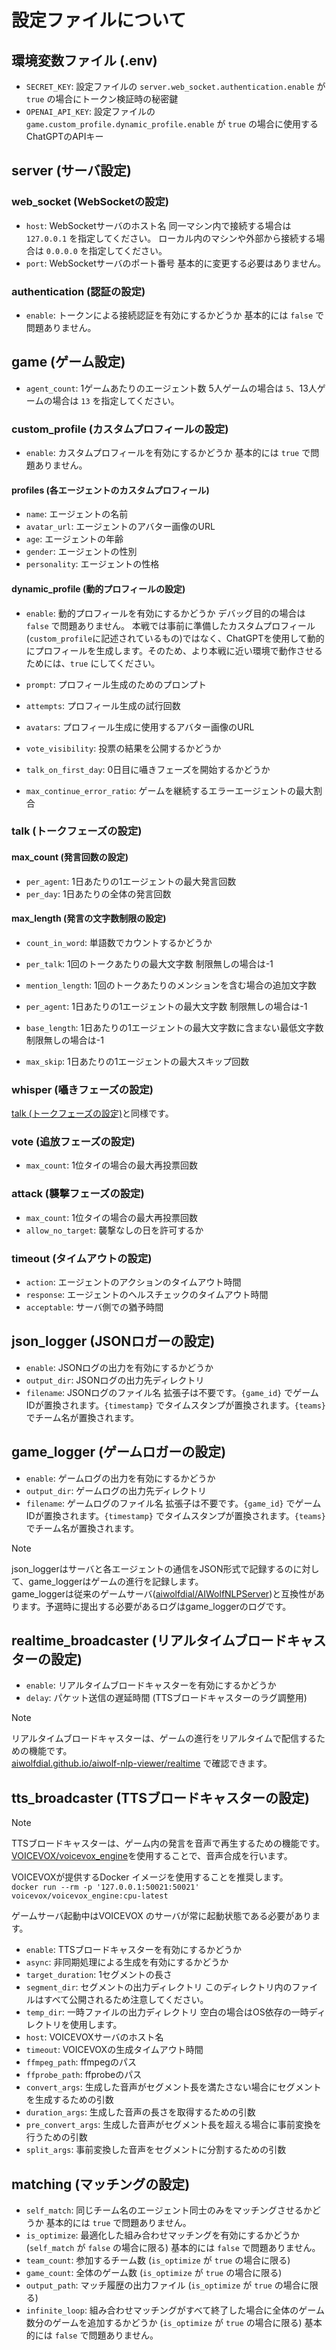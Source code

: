 # 設定ファイルについて

## 環境変数ファイル (.env)

- `SECRET_KEY`: 設定ファイルの `server.web_socket.authentication.enable` が `true` の場合にトークン検証時の秘密鍵
- `OPENAI_API_KEY`: 設定ファイルの `game.custom_profile.dynamic_profile.enable` が `true` の場合に使用するChatGPTのAPIキー

## server (サーバ設定)

### web_socket (WebSocketの設定)

- `host`: WebSocketサーバのホスト名
  同一マシン内で接続する場合は `127.0.0.1` を指定してください。
  ローカル内のマシンや外部から接続する場合は `0.0.0.0` を指定してください。
- `port`: WebSocketサーバのポート番号
  基本的に変更する必要はありません。

### authentication (認証の設定)

- `enable`: トークンによる接続認証を有効にするかどうか
  基本的には `false` で問題ありません。

## game (ゲーム設定)

- `agent_count`: 1ゲームあたりのエージェント数
  5人ゲームの場合は `5`、13人ゲームの場合は `13` を指定してください。

### custom_profile (カスタムプロフィールの設定)

- `enable`: カスタムプロフィールを有効にするかどうか
  基本的には `true` で問題ありません。

#### profiles (各エージェントのカスタムプロフィール)

- `name`: エージェントの名前
- `avatar_url`: エージェントのアバター画像のURL
- `age`: エージェントの年齢
- `gender`: エージェントの性別
- `personality`: エージェントの性格

#### dynamic_profile (動的プロフィールの設定)

- `enable`: 動的プロフィールを有効にするかどうか
  デバッグ目的の場合は `false` で問題ありません。
  本戦では事前に準備したカスタムプロフィール(`custom_profile`に記述されているもの)ではなく、ChatGPTを使用して動的にプロフィールを生成します。そのため、より本戦に近い環境で動作させるためには、`true` にしてください。
- `prompt`: プロフィール生成のためのプロンプト
- `attempts`: プロフィール生成の試行回数
- `avatars`: プロフィール生成に使用するアバター画像のURL

- `vote_visibility`: 投票の結果を公開するかどうか
- `talk_on_first_day`: 0日目に囁きフェーズを開始するかどうか
- `max_continue_error_ratio`: ゲームを継続するエラーエージェントの最大割合

### talk (トークフェーズの設定)

#### max_count (発言回数の設定)

- `per_agent`: 1日あたりの1エージェントの最大発言回数
- `per_day`: 1日あたりの全体の発言回数

#### max_length (発言の文字数制限の設定)

- `count_in_word`: 単語数でカウントするかどうか
- `per_talk`: 1回のトークあたりの最大文字数 制限無しの場合は-1
- `mention_length`: 1回のトークあたりのメンションを含む場合の追加文字数
- `per_agent`: 1日あたりの1エージェントの最大文字数 制限無しの場合は-1
- `base_length`: 1日あたりの1エージェントの最大文字数に含まない最低文字数 制限無しの場合は-1

- `max_skip`: 1日あたりの1エージェントの最大スキップ回数

### whisper (囁きフェーズの設定)

[talk (トークフェーズの設定)](#talk-トークフェーズの設定)と同様です。

### vote (追放フェーズの設定)

- `max_count`: 1位タイの場合の最大再投票回数

### attack (襲撃フェーズの設定)

- `max_count`: 1位タイの場合の最大再投票回数
- `allow_no_target`: 襲撃なしの日を許可するか

### timeout (タイムアウトの設定)

- `action`: エージェントのアクションのタイムアウト時間
- `response`: エージェントのヘルスチェックのタイムアウト時間
- `acceptable`: サーバ側での猶予時間

## json_logger (JSONロガーの設定)

- `enable`: JSONログの出力を有効にするかどうか
- `output_dir`: JSONログの出力先ディレクトリ
- `filename`: JSONログのファイル名
  拡張子は不要です。`{game_id}` でゲームIDが置換されます。`{timestamp}` でタイムスタンプが置換されます。`{teams}` でチーム名が置換されます。

## game_logger (ゲームロガーの設定)

- `enable`: ゲームログの出力を有効にするかどうか
- `output_dir`: ゲームログの出力先ディレクトリ
- `filename`: ゲームログのファイル名
  拡張子は不要です。`{game_id}` でゲームIDが置換されます。`{timestamp}` でタイムスタンプが置換されます。`{teams}` でチーム名が置換されます。

> [!NOTE]
> json_loggerはサーバと各エージェントの通信をJSON形式で記録するのに対して、game_loggerはゲームの進行を記録します。\
> game_loggerは従来のゲームサーバ([aiwolfdial/AIWolfNLPServer](https://github.com/aiwolfdial/AIWolfNLPServer))と互換性があります。予選時に提出する必要があるログはgame_loggerのログです。

## realtime_broadcaster (リアルタイムブロードキャスターの設定)

- `enable`: リアルタイムブロードキャスターを有効にするかどうか
- `delay`: パケット送信の遅延時間 (TTSブロードキャスターのラグ調整用)

> [!NOTE]
> リアルタイムブロードキャスターは、ゲームの進行をリアルタイムで配信するための機能です。\
> [aiwolfdial.github.io/aiwolf-nlp-viewer/realtime](https://aiwolfdial.github.io/aiwolf-nlp-viewer/realtime) で確認できます。

## tts_broadcaster (TTSブロードキャスターの設定)

> [!NOTE]
> TTSブロードキャスターは、ゲーム内の発言を音声で再生するための機能です。\
> [VOICEVOX/voicevox_engine](https://github.com/VOICEVOX/voicevox_engine)を使用することで、音声合成を行います。

VOICEVOXが提供するDocker イメージを使用することを推奨します。\
`docker run --rm -p '127.0.0.1:50021:50021' voicevox/voicevox_engine:cpu-latest`

ゲームサーバ起動中はVOICEVOX のサーバが常に起動状態である必要があります。

- `enable`: TTSブロードキャスターを有効にするかどうか
- `async`: 非同期処理による生成を有効にするかどうか
- `target_duration`: 1セグメントの長さ
- `segment_dir`: セグメントの出力ディレクトリ
  このディレクトリ内のファイルはすべて公開されるため注意してください。
- `temp_dir`: 一時ファイルの出力ディレクトリ
  空白の場合はOS依存の一時ディレクトリを使用します。
- `host`: VOICEVOXサーバのホスト名
- `timeout`: VOICEVOXの生成タイムアウト時間
- `ffmpeg_path`: ffmpegのパス
- `ffprobe_path`: ffprobeのパス
- `convert_args`: 生成した音声がセグメント長を満たさない場合にセグメントを生成するための引数
- `duration_args`: 生成した音声の長さを取得するための引数
- `pre_convert_args`: 生成した音声がセグメント長を超える場合に事前変換を行うための引数
- `split_args`: 事前変換した音声をセグメントに分割するための引数

## matching (マッチングの設定)

- `self_match`: 同じチーム名のエージェント同士のみをマッチングさせるかどうか
  基本的には `true` で問題ありません。
- `is_optimize`: 最適化した組み合わせマッチングを有効にするかどうか (`self_match` が `false` の場合に限る)
  基本的には `false` で問題ありません。
- `team_count`: 参加するチーム数 (`is_optimize` が `true` の場合に限る)
- `game_count`: 全体のゲーム数 (`is_optimize` が `true` の場合に限る)
- `output_path`: マッチ履歴の出力ファイル (`is_optimize` が `true` の場合に限る)
- `infinite_loop`: 組み合わせマッチングがすべて終了した場合に全体のゲーム数分のゲームを追加するかどうか (`is_optimize` が `true` の場合に限る)
  基本的には `false` で問題ありません。
